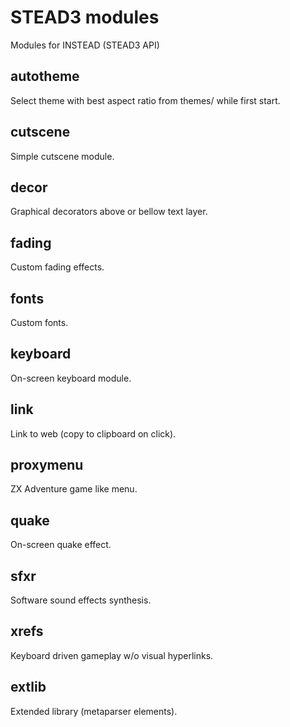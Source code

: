 # STEAD3 modules

Modules for INSTEAD (STEAD3 API)

## autotheme

Select theme with best aspect ratio from themes/ while first start.

## cutscene

Simple cutscene module.

## decor

Graphical decorators above or bellow text layer.

## fading

Custom fading effects.

## fonts

Custom fonts.

## keyboard

On-screen keyboard module.

## link

Link to web (copy to clipboard on click).

## proxymenu

ZX Adventure game like menu.

## quake

On-screen quake effect.

## sfxr

Software sound effects synthesis.

## xrefs

Keyboard driven gameplay w/o visual hyperlinks.

## extlib

Extended library (metaparser elements).
